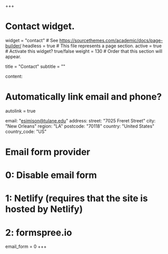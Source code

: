 +++
# Contact widget.
widget = "contact"  # See https://sourcethemes.com/academic/docs/page-builder/
headless = true  # This file represents a page section.
active = true  # Activate this widget? true/false
weight = 130  # Order that this section will appear.

title = "Contact"
subtitle = ""

content:

# Automatically link email and phone?
  autolink = true

  email: "esimison@tulane.edu"
  address:
      street: "7025 Freret Street"
      city: "New Orleans"
      region: "LA"
      postcode: "70118"
      country: "United States"
      country_code: "US"

# Email form provider
#   0: Disable email form
#   1: Netlify (requires that the site is hosted by Netlify)
#   2: formspree.io
email_form = 0
+++

